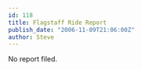 ```yaml
---
id: 118
title: Flagstaff Ride Report
publish_date: "2006-11-09T21:06:00Z"
author: Steve
---
```

No report filed.
